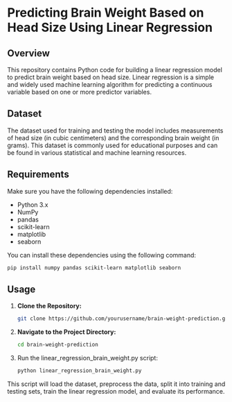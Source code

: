 # Predicting Brain Weight Based on Head Size Using Linear Regression

## Overview

This repository contains Python code for building a linear regression model to predict brain weight based on head size. Linear regression is a simple and widely used machine learning algorithm for predicting a continuous variable based on one or more predictor variables.

## Dataset

The dataset used for training and testing the model includes measurements of head size (in cubic centimeters) and the corresponding brain weight (in grams). This dataset is commonly used for educational purposes and can be found in various statistical and machine learning resources.

## Requirements

Make sure you have the following dependencies installed:

- Python 3.x
- NumPy
- pandas
- scikit-learn
- matplotlib
- seaborn

You can install these dependencies using the following command:

```bash
pip install numpy pandas scikit-learn matplotlib seaborn
```
## Usage

1. **Clone the Repository:**
   ```bash
   git clone https://github.com/yourusername/brain-weight-prediction.git

2. **Navigate to the Project Directory:**

    ```bash
    cd brain-weight-prediction

3. Run the linear_regression_brain_weight.py script:

    ```bash
    python linear_regression_brain_weight.py

This script will load the dataset, preprocess the data, split it into training and testing sets, train the linear regression model, and evaluate its performance.
